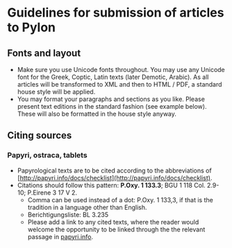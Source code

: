 # Guidelines for submission of articles to Pylon

## Fonts and layout

- Make sure you use Unicode fonts throughout. You may use any Unicode font for the Greek, Coptic, Latin texts (later Demotic, Arabic). As all articles will be transformed to XML and then to HTML / PDF, a standard house style will be applied.
- You may format your paragraphs and sections as you like. Please present text editions in the standard fashion (see example below). These will also be formatted in the house style anyway.

## Citing sources

### Papyri, ostraca, tablets

- Papyrological texts are to be cited according to the abbreviations of [http://papyri.info/docs/checklist](http://papyri.info/docs/checklist).
- Citations should follow this pattern: **P.Oxy. 1 133.3**; BGU 1 118 Col. 2.9-10; P.Eirene 3 17 V 2.
  - Comma can be used instead of a dot: P.Oxy. 1 133,3, if that is the tradition in a language 	other than English.
  - Berichtigungsliste: BL 3.235
  - Please add a link to any cited texts, where the reader would welcome the opportunity to be 	linked through the the relevant passage in [papyri.info](papyri.info).
